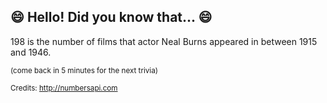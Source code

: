 ## :smile: Hello! Did you know that... :smile:
198 is the number of films that actor Neal Burns appeared in between 1915 and 1946.

<sup>(come back in 5 minutes for the next trivia)</sup>


<sup>Credits: http://numbersapi.com</sup>
